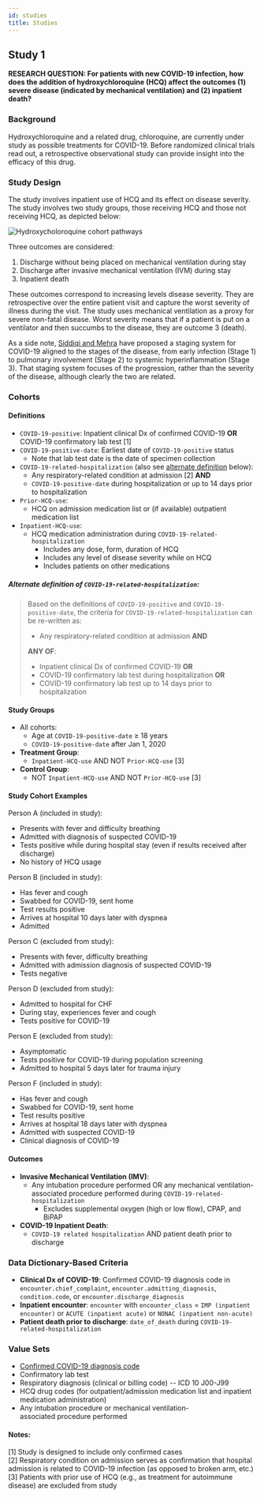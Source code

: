 ```yaml
---
id: studies
title: Studies
---
```


## Study 1

**RESEARCH QUESTION: For patients with new COVID-19 infection, how does the addition of hydroxychloroquine (HCQ) affect the outcomes (1) severe disease (indicated by mechanical ventilation) and (2) inpatient death?**

### Background

Hydroxychloroquine and a related drug, chloroquine, are currently under study as possible treatments for COVID-19. Before randomized clinical trials read out, a retrospective observational study can provide insight into the efficacy of this drug.

### Study Design

The study involves inpatient use of HCQ and its effect on disease severity. The study involves two study groups, those receiving HCQ and those not receiving HCQ, as depicted below:

![Hydroxycholoroquine cohort pathways](hydroxy_cohorts.png)

Three outcomes are considered:

1. Discharge without being placed on mechanical ventilation during stay
2. Discharge after invasive mechanical ventilation (IVM) during stay
3. Inpatient death

These outcomes correspond to increasing levels disease severity. They are retrospective over the entire patient visit and capture the worst severity of illness during the visit. The study uses mechanical ventilation as a proxy for severe non-fatal disease. Worst severity means that if a patient is put on a ventilator and then succumbs to the disease, they are outcome 3 (death).

As a side note, [Siddiqi and Mehra](https://www.ncbi.nlm.nih.gov/pmc/articles/PMC7118652/) have proposed a staging system for COVID-19 aligned to the stages of the disease, from early infection (Stage 1) to pulmonary involvement (Stage 2) to systemic hyperinflammation (Stage 3). That staging system focuses of the progression, rather than the severity of the disease, although clearly the two are related.

### Cohorts

#### Definitions

* `COVID-19-positive`: Inpatient clinical Dx of confirmed COVID-19 **OR** COVID-19 confirmatory lab test [1]
* `COVID-19-positive-date`: Earliest date of `COVID-19-positive` status
  * Note that lab test date is the date of specimen collection
* `COVID-19-related-hospitalization` (also see [alternate definition](#alternate-definition-of-COVID-19-related-hospitalization) below):
  * Any respiratory-related condition at admission [2] **AND**
  * `COVID-19-positive-date` during hospitalization or up to 14 days prior to hospitalization
* `Prior-HCQ-use`:
  * HCQ on admission medication list or (if available) outpatient medication list 
* `Inpatient-HCQ-use`:
  * HCQ medication administration during `COVID-19-related-hospitalization`
    * Includes any dose, form, duration of HCQ
    * Includes any level of disease severity while on HCQ
    * Includes patients on other medications

##### **Alternate definition of `COVID-19-related-hospitalization`:**
> Based on the definitions of `COVID-19-positive` and `COVID-19-positive-date`, the criteria for `COVID-19-related-hospitalization` can be re-written as:
>
>  * Any respiratory-related condition at admission **AND**
>
>  **ANY OF**:
>
>  * Inpatient clinical Dx of confirmed COVID-19 **OR**
>  * COVID-19 confirmatory lab test during hospitalization **OR**
>  * COVID-19 confirmatory lab test up to 14 days prior to hospitalization
>

#### Study Groups

* All cohorts:
  * Age at `COVID-19-positive-date` ≥ 18 years
  * `COVID-19-positive-date` after Jan 1, 2020
* **Treatment Group**:
  * `Inpatient-HCQ-use` AND NOT `Prior-HCQ-use` [3]
* **Control Group**:
  * NOT `Inpatient-HCQ-use` AND NOT `Prior-HCQ-use` [3]

#### Study Cohort Examples

Person A (included in study):
* Presents with fever and difficulty breathing
* Admitted with diagnosis of suspected COVID-19
* Tests positive while during hospital stay (even if results received after discharge)
* No history of HCQ usage

Person B (included in study):
* Has fever and cough
* Swabbed for COVID-19, sent home
* Test results positive
* Arrives at hospital 10 days later with dyspnea
* Admitted

Person C (excluded from study):
* Presents with fever, difficulty breathing
* Admitted with admission diagnosis of suspected COVID-19
* Tests negative

Person D (excluded from study):
* Admitted to hospital for CHF
* During stay, experiences fever and cough
* Tests positive for COVID-19

Person E (excluded from study):
* Asymptomatic
* Tests positive for COVID-19 during population screening
* Admitted to hospital 5 days later for trauma injury

Person F (included in study):
* Has fever and cough
* Swabbed for COVID-19, sent home
* Test results positive
* Arrives at hospital 18 days later with dyspnea
* Admitted with suspected COVID-19
* Clinical diagnosis of COVID-19

#### Outcomes

* **Invasive Mechanical Ventilation (IMV)**:
  * Any intubation procedure performed OR any mechanical ventilation-associated procedure performed during `COVID-19-related-hospitalization`
    * Excludes supplemental oxygen (high or low flow), CPAP, and BiPAP
* **COVID-19 Inpatient Death**:
  * `COVID-19 related hospitalization` AND patient death prior to discharge

### Data Dictionary-Based Criteria

* **Clinical Dx of COVID-19**: Confirmed COVID-19 diagnosis code in `encounter.chief_complaint`, `encounter.admitting_diagnosis`, `condition.code`, or `encounter.discharge_diagnosis`
* **Inpatient encounter**: `encounter` with `encounter_class` = `IMP (inpatient encounter)` or `ACUTE (inpatient acute)` or `NONAC (inpatient non-acute)`
* **Patient death prior to discharge**: `date_of_death` during `COVID-19-related-hospitalization`

### Value Sets

* [Confirmed COVID-19 diagnosis code](https://vsac.nlm.nih.gov/valueset/2.16.840.1.113762.1.4.1032.117/definition)
* Confirmatory lab test
* Respiratory diagnosis (clinical or billing code) -- ICD 10 J00-J99
* HCQ drug codes (for outpatient/admission medication list and inpatient medication administration)
* Any intubation procedure or mechanical ventilation-associated procedure performed

#### Notes:

[1] Study is designed to include only confirmed cases<br/>
[2] Respiratory condition on admission serves as confirmation that hospital admission is related to COVID-19 infection (as opposed to broken arm, etc.)<br/>
[3] Patients with prior use of HCQ (e.g., as treatment for autoimmune disease) are excluded from study

